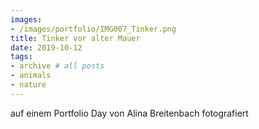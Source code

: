 ```yaml
---
images:
- /images/portfolio/IMG007_Tinker.png
title: Tinker vor alter Mauer
date: 2019-10-12
tags:
- archive # all posts
- animals
- nature
---
```

auf einem Portfolio Day von Alina Breitenbach fotografiert